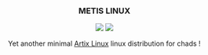 ### <center>METIS LINUX </center>

<p align="center">
  <img src="https://img.shields.io/badge/Maintained%3F-Yes-green?style=flat-square">
  <img src="https://img.shields.io/github/downloads/metis-os/metis-iso/total?label=downloads&logo=github&color=blue&style=flat-square">
</p>

<p align="center">
Yet another minimal <a href="https://artixlinux.org">Artix Linux</a> linux distribution for chads !
</p>
